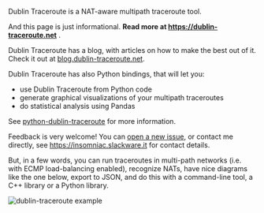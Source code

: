 Dublin Traceroute is a NAT-aware multipath traceroute tool.

And this page is just informational. **Read more at https://dublin-traceroute.net** .

Dublin Traceroute has a blog, with articles on how to make the best out of it. Check it out at [blog.dublin-traceroute.net](https://blog.dublin-traceroute.net).

Dublin Traceroute has also Python bindings, that will let you:
* use Dublin Traceroute from Python code
* generate graphical visualizations of your multipath traceroutes
* do statistical analysis using Pandas

See [python-dublin-traceroute](https://github.com/insomniacslk/python-dublin-traceroute) for more information.

Feedback is very welcome! You can [open a new issue](https://github.com/insomniacslk/dublin-traceroute/issues/new/choose), or contact me directly, see https://insomniac.slackware.it for contact details.

But, in a few words, you can run traceroutes in multi-path networks (i.e. with ECMP load-balancing enabled), recognize NATs, have nice diagrams like the one below, export to JSON, and do this with a command-line tool, a C++ library or a Python library.

![dublin-traceroute example](docs/traceroute_8.8.8.8.png)

